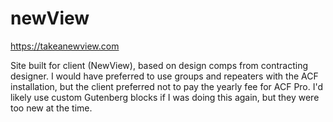 # newView

https://takeanewview.com

Site built for client (NewView), based on design comps from contracting designer. I would have preferred to use groups and repeaters with the ACF installation, but the client preferred not to pay the yearly fee for ACF Pro. I'd likely use custom Gutenberg blocks if I was doing this again, but they were too new at the time.
